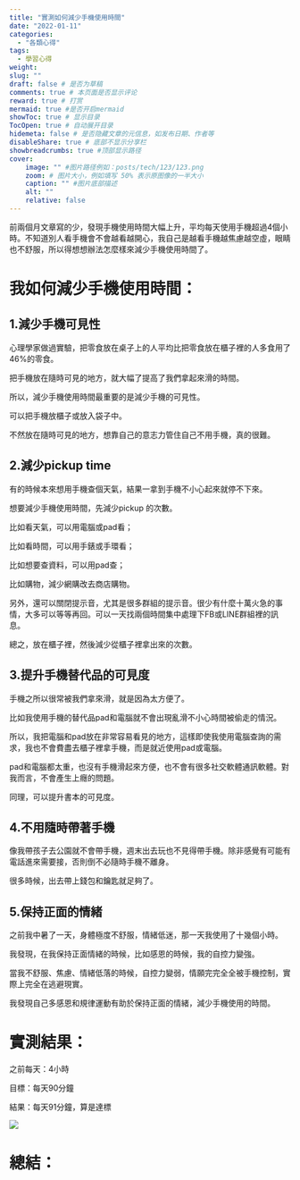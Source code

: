 ```yaml
---
title: "實測如何減少手機使用時間"
date: "2022-01-11"
categories: 
  - "各類心得"
tags: 
  - 學習心得
weight:
slug: ""
draft: false # 是否为草稿
comments: true # 本页面是否显示评论
reward: true # 打赏
mermaid: true #是否开启mermaid
showToc: true # 显示目录
TocOpen: true # 自动展开目录
hidemeta: false # 是否隐藏文章的元信息，如发布日期、作者等
disableShare: true # 底部不显示分享栏
showbreadcrumbs: true #顶部显示路径
cover:
    image: "" #图片路径例如：posts/tech/123/123.png
    zoom: # 图片大小，例如填写 50% 表示原图像的一半大小
    caption: "" #图片底部描述
    alt: ""
    relative: false
---
```


前兩個月文章寫的少，發現手機使用時間大幅上升，平均每天使用手機超過4個小時。不知道別人看手機會不會越看越開心，我自己是越看手機越焦慮越空虛，眼睛也不舒服，所以得想想辦法怎麼樣來減少手機使用時間了。

# 我如何減少手機使用時間：

## 1.減少手機可見性

心理學家做過實驗，把零食放在桌子上的人平均比把零食放在櫃子裡的人多食用了46%的零食。

把手機放在隨時可見的地方，就大幅了提高了我們拿起來滑的時間。

所以，減少手機使用時間最重要的是減少手機的可見性。

可以把手機放櫃子或放入袋子中。

不然放在隨時可見的地方，想靠自己的意志力管住自己不用手機，真的很難。

## 2.減少pickup time

有的時候本來想用手機查個天氣，結果一拿到手機不小心起來就停不下來。

想要減少手機使用時間，先減少pickup 的次數。

比如看天氣，可以用電腦或pad看；

比如看時間，可以用手錶或手環看；

比如想要查資料，可以用pad查；

比如購物，減少網購改去商店購物。

另外，還可以關閉提示音，尤其是很多群組的提示音。很少有什麼十萬火急的事情，大多可以等等再回。可以一天找兩個時間集中處理下FB或LINE群組裡的訊息。

總之，放在櫃子裡，然後減少從櫃子裡拿出來的次數。

## 3.提升手機替代品的可見度

手機之所以很常被我們拿來滑，就是因為太方便了。

比如我使用手機的替代品pad和電腦就不會出現亂滑不小心時間被偷走的情況。

所以，我把電腦和pad放在非常容易看見的地方，這樣即使我使用電腦查詢的需求，我也不會費盡去櫃子裡拿手機，而是就近使用pad或電腦。

pad和電腦都太重，也沒有手機滑起來方便，也不會有很多社交軟體通訊軟體。對我而言，不會產生上癮的問題。

同理，可以提升書本的可見度。

## 4.不用隨時帶著手機

像我帶孩子去公園就不會帶手機，週末出去玩也不見得帶手機。除非感覺有可能有電話進來需要接，否則倒不必隨時手機不離身。

很多時候，出去帶上錢包和鑰匙就足夠了。

## 5.保持正面的情緒

之前我中暑了一天，身體極度不舒服，情緒低迷，那一天我使用了十幾個小時。

我發現，在我保持正面情緒的時候，比如感恩的時候，我的自控力變強。

當我不舒服、焦慮、情緒低落的時候，自控力變弱，情願完完全全被手機控制，實際上完全在逃避現實。

我發現自己多感恩和規律運動有助於保持正面的情緒，減少手機使用的時間。

# 實測結果：

之前每天：4小時

目標：每天90分鐘

結果：每天91分鐘，算是達標

![](images/Screen-Shot-2022-01-17-at-7.50.15-AM-547x1024.png)

# 總結：
